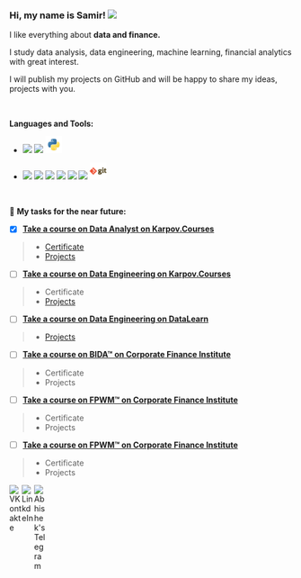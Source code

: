 
### Hi, my name is Samir! <img src="https://media.giphy.com/media/hvRJCLFzcasrR4ia7z/giphy.gif" width="25px">

I like everything about **data and finance.**

I study data analysis, data engineering, machine learning, financial analytics with great interest. 

I will publish my projects on GitHub and  will be happy to share my ideas, projects with you.



<br />

**Languages and Tools:**

* <code><img height="30" src="https://d33wubrfki0l68.cloudfront.net/f1f475a6fda1c2c4be4cac04033db5c3293032b4/513a4/assets/images/markdown-mark-white.svg"></code>
<code><img height="30" src="https://w7.pngwing.com/pngs/865/204/png-transparent-microsoft-sql-server-microsoft-azure-sql-database-computer-icons-others-text-rectangle-logo.png"></code>
<code><img height="30" src="https://raw.githubusercontent.com/github/explore/80688e429a7d4ef2fca1e82350fe8e3517d3494d/topics/python/python.png"></code>


* <code><img height="20" src="https://img-prod-cms-rt-microsoft-com.akamaized.net/cms/api/am/imageFileData/RE3BDMK?ver=f040&q=100&h=75&w=75&b=%23FFFFFFFF&aim=true"></code>
<code><img height="30" src="https://user-images.githubusercontent.com/103367293/197368801-27a40971-afd4-4174-b214-cfcd8eb7859d.png"></code>
<code><img height="30" src="https://user-images.githubusercontent.com/103367293/197368845-5aafc001-8f43-44fd-bfb5-0d3f4d11f8f1.png"></code>
<code><img height="30" src="https://user-images.githubusercontent.com/103367293/197368949-64d1dfba-8ca2-4c87-a855-300cf8605a24.png"></code>
<code><img height="30" src="https://user-images.githubusercontent.com/103367293/197368958-d4db39d3-cf17-4429-96c1-60a3525a11d3.png"></code>
<code><img height="30" src="https://user-images.githubusercontent.com/103367293/197368928-29ed1556-e714-40dd-b843-f4bdff1a1327.png"></code>
<code><img height="30" src="https://raw.githubusercontent.com/github/explore/80688e429a7d4ef2fca1e82350fe8e3517d3494d/topics/git/git.png"></code>



<br />

🚧 **My tasks for the near future:**
<!-- TODO-IST:START -->
* [X] **[Take a course on Data Analyst on Karpov.Courses](https://karpov.courses/analytics)**
 > * [Сertificate](https://user-images.githubusercontent.com/103367293/182040608-a3fc85c4-e451-4bfc-8ce2-37b6535885fb.png)
 > * [Projects](https://github.com/samirtrillioner/DA_karpov_corses)

* [ ] **[Take a course on Data Engineering on Karpov.Courses](https://karpov.courses/dataengineer)**
 > * Сertificate
 > * [Projects](https://github.com/samirtrillioner/DE_karpov_courses/blob/main/README.md)


* [ ] **[Take a course on Data Engineering on DataLearn](https://github.com/Data-Learn/data-engineering/blob/master/DE%20-%20101%20Guide.md)**
 > * [Projects](https://github.com/samirtrillioner/DE_datalearn_course)


* [ ] **[Take a course on BIDA™ on Corporate Finance Institute](https://corporatefinanceinstitute.com/certifications/business-intelligence-data-analyst-bida/)**
 > * Сertificate
 > * Projects

* [ ] **[Take a course on FPWM™ on Corporate Finance Institute](https://corporatefinanceinstitute.com/certifications/financial-planning-and-wealth-management-fpwm-program/)**
 > * Сertificate
 > * Projects



* [ ] **[Take a course on FPWM™ on Corporate Finance Institute](https://corporatefinanceinstitute.com/certifications/financial-modeling-valuation-analyst-fmva-program/)**
 > * Сertificate
 > * Projects
<!-- TODO-IST:END -->




<a href="https://vk.com/samirtrillioner">
  <img align="left" alt="VKontakte" width="22px" src="https://cdn.jsdelivr.net/npm/simple-icons@v3/icons/vk.svg" />
</a>
<a href="https://www.linkedin.com/in/samir-alikperov-7198921a9/">
  <img align="left" alt="LinkdeIn" width="22px" src="https://cdn.jsdelivr.net/npm/simple-icons@v3/icons/linkedin.svg" />
</a>
<a href="https://t.me/samirtrillioner">
  <img align="left" alt="Abhishek's Telegram" width="22px" src="https://cdn.jsdelivr.net/npm/simple-icons@v3/icons/telegram.svg" />
</a>
